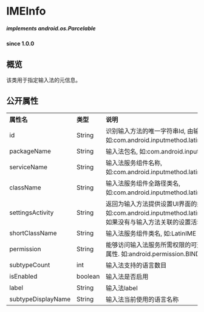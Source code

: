 # IMEInfo

##### implements android.os.Parcelable  #####
				
#### since 1.0.0 ####

## 概览

该类用于指定输入法的元信息。
				
## 公开属性

<table border="0" cellspacing="0"  cellpadding="0" width="100%">
<tr>
  <th width="100" align="left">属性名</td>
  <th width="60" align="left">类型</td>
  <th align="left">说明</td>
</tr>
<tr>
  <td width="100">id</td>
  <td width="60">String</td>
  <td>识别输入方法的唯一字符串Id, 由输入法组件生成的, 如:com.android.inputmethod.latin/.LatinIME</td>
</tr>
<tr>
  <td width="100">packageName</td>
  <td width="60">String</td>
  <td>输入法包名, 如:com.android.inputmethod.latin</td>
</tr>
<tr>
  <td width="100">serviceName</td>
  <td width="60">String</td>
  <td>输入法服务组件名称, 如:com.android.inputmethod.latin.LatinIME</td>
</tr>
<tr>
  <td width="100">className</td>
  <td width="60">String</td>
  <td>输入法服务组件全路径类名, 如:com.android.inputmethod.latin.LatinIME</td>
</tr>
<tr>
  <td width="100">settingsActivity</td>
  <td width="60">String</td>
  <td>返回为输入方法提供设置UI界面的类名称, 如:com.android.inputmethod.latin.settings.SettingsActivity, 如果没有与输入方法关联的设置活动，则为null</td>
</tr>
<tr>
  <td width="100">shortClassName</td>
  <td width="60">String</td>
  <td>输入法服务组件类名, 如:LatinIME</td>
</tr>
<tr>
  <td width="100">permission</td>
  <td width="60">String</td>
  <td>能够访问输入法服务所需权限的可选名称. 来自"permission" 属性. 如:android.permission.BIND_INPUT_METHOD</td>
</tr>
<tr>
  <td width="100">subtypeCount</td>
  <td width="60">int</td>
  <td>输入法支持的语言数目</td>
</tr>
<tr>
  <td width="100">isEnabled</td>
  <td width="60">boolean</td>
  <td>输入法是否启用</td>
</tr>
<tr>
  <td width="100">label</td>
  <td width="60">String</td>
  <td>输入法label</td>
</tr>
<tr>
  <td width="100">subtypeDisplayName</td>
  <td width="60">String</td>
  <td>输入法当前使用的语言名称</td>
</tr>
</table>